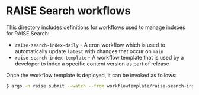 # RAISE Search workflows

This directory includes definitions for workflows used to manage indexes for RAISE Search:

* `raise-search-index-daily` - A cron workflow which is used to automatically update `latest` with changes that occur on `main`
* `raise-search-index-template` - A workflow template that is used by a developer to index a specific content version as part of release

Once the workflow template is deployed, it can be invoked as follows:

```bash
$ argo -n raise submit --watch --from workflowtemplate/raise-search-index-template -p version="sha"
```
